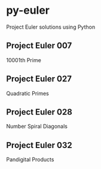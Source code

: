 # py-euler
Project Euler solutions using Python

## Project Euler 007

10001th Prime

## Project Euler 027

Quadratic Primes

## Project Euler 028

Number Spiral Diagonals

## Project Euler 032

Pandigital Products

